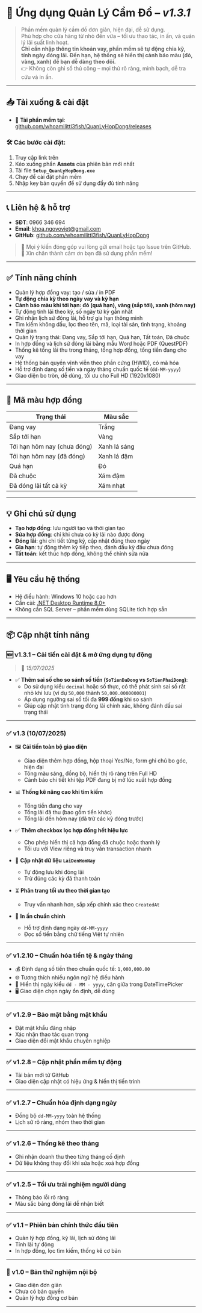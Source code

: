 # 📘 Ứng dụng Quản Lý Cầm Đồ – *v1.3.1*

> Phần mềm quản lý cầm đồ đơn giản, hiện đại, dễ sử dụng.  
> Phù hợp cho cửa hàng từ nhỏ đến vừa – tối ưu thao tác, in ấn, và quản lý lãi suất linh hoạt.  
> **Chỉ cần nhập thông tin khoản vay, phần mềm sẽ tự động chia kỳ, tính ngày đóng lãi. Đến hạn, hệ thống sẽ hiển thị cảnh báo màu (đỏ, vàng, xanh) để bạn dễ dàng theo dõi.**  
> 👉 Không còn ghi sổ thủ công – mọi thứ rõ ràng, minh bạch, dễ tra cứu và in ấn.

---

## 📥 Tải xuống & cài đặt

- 🔗 **Tải phần mềm tại**: [github.com/whoamilittl3fish/QuanLyHopDong/releases](https://github.com/whoamilittl3fish/QuanLyHopDong/releases)

### 🛠 Các bước cài đặt:

1. Truy cập link trên
2. Kéo xuống phần **Assets** của phiên bản mới nhất
3. Tải file **`Setup_QuanLyHopDong.exe`**
4. Chạy để cài đặt phần mềm
5. Nhập key bản quyền để sử dụng đầy đủ tính năng

---

## 📞 Liên hệ & hỗ trợ

- **SĐT**: 0966 346 694  
- **Email**: khoa.ngovoviet@gmail.com  
- **GitHub**: [github.com/whoamilittl3fish/QuanLyHopDong](https://github.com/whoamilittl3fish/QuanLyHopDong)

> 💬 Mọi ý kiến đóng góp vui lòng gửi email hoặc tạo Issue trên GitHub.  
🙏 Xin chân thành cảm ơn bạn đã sử dụng phần mềm!

---

## ✅ Tính năng chính

- Quản lý hợp đồng vay: tạo / sửa / in PDF
- **Tự động chia kỳ theo ngày vay và kỳ hạn**
- **Cảnh báo màu khi tới hạn: đỏ (quá hạn), vàng (sắp tới), xanh (hôm nay)**
- Tự động tính lãi theo kỳ, số ngày từ kỳ gần nhất
- Ghi nhận lịch sử đóng lãi, hỗ trợ gia hạn thông minh
- Tìm kiếm không dấu, lọc theo tên, mã, loại tài sản, tình trạng, khoảng thời gian
- Quản lý trạng thái: Đang vay, Sắp tới hạn, Quá hạn, Tất toán, Đã chuộc
- In hợp đồng và lịch sử đóng lãi bằng mẫu Word hoặc PDF (QuestPDF)
- Thống kê tổng lãi thu trong tháng, tổng hợp đồng, tổng tiền đang cho vay
- Hệ thống bản quyền vĩnh viễn theo phần cứng (HWID), có mã hóa
- Hỗ trợ định dạng số tiền và ngày tháng chuẩn quốc tế (`dd-MM-yyyy`)
- Giao diện bo tròn, dễ dùng, tối ưu cho Full HD (1920x1080)

---

## 🎨 Mã màu hợp đồng

| Trạng thái                     | Màu sắc      |
|-------------------------------|--------------|
| Đang vay                      | Trắng        |
| Sắp tới hạn                   | Vàng         |
| Tới hạn hôm nay (chưa đóng)  | Xanh lá sáng |
| Tới hạn hôm nay (đã đóng)    | Xanh lá đậm  |
| Quá hạn                       | Đỏ           |
| Đã chuộc                      | Xám đậm      |
| Đã đóng lãi tất cả kỳ        | Xám nhạt     |

---

## 💡 Ghi chú sử dụng

- **Tạo hợp đồng**: lưu người tạo và thời gian tạo  
- **Sửa hợp đồng**: chỉ khi chưa có kỳ lãi nào được đóng  
- **Đóng lãi**: ghi chi tiết từng kỳ, cập nhật đúng theo ngày  
- **Gia hạn**: tự động thêm kỳ tiếp theo, đánh dấu kỳ đầu chưa đóng  
- **Tất toán**: kết thúc hợp đồng, không thể chỉnh sửa nữa

---

## 🖥️ Yêu cầu hệ thống

- Hệ điều hành: Windows 10 hoặc cao hơn  
- Cần cài: [.NET Desktop Runtime 8.0+](https://dotnet.microsoft.com/en-us/download/dotnet/8.0/runtime)  
- Không cần SQL Server – phần mềm dùng SQLite tích hợp sẵn

---

## 📦 Cập nhật tính năng

### 🆕 v1.3.1 – Cải tiến cài đặt & mở ứng dụng tự động  
> 📅 *15/07/2025*

- ✅ **Thêm sai số cho so sánh số tiền (`SoTienDaDong` vs `SoTienPhaiDong`)**:  
  - Do sử dụng kiểu `decimal` hoặc số thực, có thể phát sinh sai số rất nhỏ khi lưu (ví dụ `50,000` thành `50,000.000000001`)
  - Áp dụng ngưỡng sai số tối đa **999 đồng** khi so sánh
  - Giúp cập nhật tình trạng đóng lãi chính xác, không đánh dấu sai trạng thái

---

### ✅ v1.3 (10/07/2025)

- 🖼️ **Cải tiến toàn bộ giao diện**
  - Giao diện thêm hợp đồng, hộp thoại Yes/No, form ghi chú bo góc, hiện đại
  - Tông màu sáng, đồng bộ, hiển thị rõ ràng trên Full HD
  - Cảnh báo chi tiết khi tệp PDF đang bị mở lúc xuất hợp đồng

- 📊 **Thống kê nâng cao khi tìm kiếm**
  - Tổng tiền đang cho vay  
  - Tổng lãi đã thu (bao gồm tiền khác)  
  - Tổng lãi đến hôm nay (đã trừ các kỳ đóng trước)

- ✅ **Thêm checkbox lọc hợp đồng hết hiệu lực**
  - Cho phép hiển thị cả hợp đồng đã chuộc hoặc thanh lý
  - Tối ưu với View riêng và truy vấn transaction nhanh

- 🔄 **Cập nhật dữ liệu `LaiDenHomNay`**
  - Tự động lưu khi đóng lãi
  - Trừ đúng các kỳ đã thanh toán

- ⏳ **Phân trang tối ưu theo thời gian tạo**
  - Truy vấn nhanh hơn, sắp xếp chính xác theo `CreatedAt`

- 🧾 **In ấn chuẩn chỉnh**
  - Hỗ trợ định dạng ngày `dd-MM-yyyy`
  - Đọc số tiền bằng chữ tiếng Việt tự nhiên

---

### ✅ v1.2.10 – Chuẩn hóa tiền tệ & ngày tháng

- 💰 Định dạng số tiền theo chuẩn quốc tế: `1,000,000.00`
- 🌐 Tương thích nhiều ngôn ngữ hệ điều hành
- 📅 Hiển thị ngày kiểu `dd - MM - yyyy`, căn giữa trong DateTimePicker
- 🖥️ Giao diện chọn ngày ổn định, dễ dùng

---

### ✅ v1.2.9 – Bảo mật bằng mật khẩu

- Đặt mật khẩu đăng nhập
- Xác nhận thao tác quan trọng
- Giao diện đổi mật khẩu chuyên nghiệp

---

### ✅ v1.2.8 – Cập nhật phần mềm tự động

- Tải bản mới từ GitHub
- Giao diện cập nhật có hiệu ứng & hiển thị tiến trình

---

### ✅ v1.2.7 – Chuẩn hóa định dạng ngày

- Đồng bộ `dd-MM-yyyy` toàn hệ thống
- Lịch sử rõ ràng, nhóm theo thời gian

---

### ✅ v1.2.6 – Thống kê theo tháng

- Ghi nhận doanh thu theo từng tháng cố định
- Dữ liệu không thay đổi khi sửa hoặc xoá hợp đồng

---

### ✅ v1.2.5 – Tối ưu trải nghiệm người dùng

- Thông báo lỗi rõ ràng
- Màu sắc bảng đóng lãi dễ nhận biết

---

### ✅ v1.1 – Phiên bản chính thức đầu tiên

- Quản lý hợp đồng, kỳ lãi, lịch sử đóng lãi
- Tính lãi tự động
- In hợp đồng, lọc tìm kiếm, thống kê cơ bản

---

### 🔖 v1.0 – Bản thử nghiệm nội bộ

- Giao diện đơn giản
- Chưa có bản quyền
- Quản lý hợp đồng cơ bản

---
